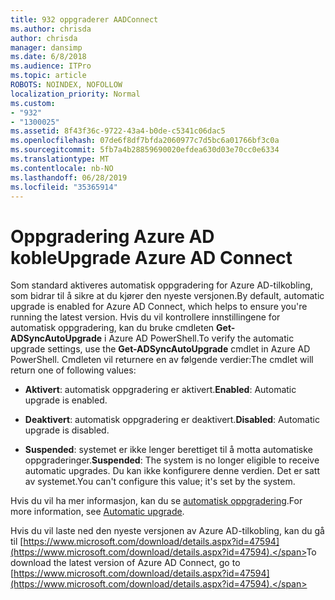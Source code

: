 ```yaml
---
title: 932 oppgraderer AADConnect
ms.author: chrisda
author: chrisda
manager: dansimp
ms.date: 6/8/2018
ms.audience: ITPro
ms.topic: article
ROBOTS: NOINDEX, NOFOLLOW
localization_priority: Normal
ms.custom:
- "932"
- "1300025"
ms.assetid: 8f43f36c-9722-43a4-b0de-c5341c06dac5
ms.openlocfilehash: 07de6f8df7bfda2060977c7d5bc6a01766bf3c0a
ms.sourcegitcommit: 5fb7a4b28859690020efdea630d03e70cc0e6334
ms.translationtype: MT
ms.contentlocale: nb-NO
ms.lasthandoff: 06/28/2019
ms.locfileid: "35365914"
---
```

# <a name="upgrade-azure-ad-connect"></a><span data-ttu-id="2faab-102">Oppgradering Azure AD koble</span><span class="sxs-lookup"><span data-stu-id="2faab-102">Upgrade Azure AD Connect</span></span>

<span data-ttu-id="2faab-103">Som standard aktiveres automatisk oppgradering for Azure AD-tilkobling, som bidrar til å sikre at du kjører den nyeste versjonen.</span><span class="sxs-lookup"><span data-stu-id="2faab-103">By default, automatic upgrade is enabled for Azure AD Connect, which helps to ensure you're running the latest version.</span></span> <span data-ttu-id="2faab-104">Hvis du vil kontrollere innstillingene for automatisk oppgradering, kan du bruke cmdleten **Get-ADSyncAutoUpgrade** i Azure AD PowerShell.</span><span class="sxs-lookup"><span data-stu-id="2faab-104">To verify the automatic upgrade settings, use the **Get-ADSyncAutoUpgrade** cmdlet in Azure AD PowerShell.</span></span> <span data-ttu-id="2faab-105">Cmdleten vil returnere en av følgende verdier:</span><span class="sxs-lookup"><span data-stu-id="2faab-105">The cmdlet will return one of following values:</span></span>

- <span data-ttu-id="2faab-106">**Aktivert**: automatisk oppgradering er aktivert.</span><span class="sxs-lookup"><span data-stu-id="2faab-106">**Enabled**: Automatic upgrade is enabled.</span></span>

- <span data-ttu-id="2faab-107">**Deaktivert**: automatisk oppgradering er deaktivert.</span><span class="sxs-lookup"><span data-stu-id="2faab-107">**Disabled**: Automatic upgrade is disabled.</span></span>

- <span data-ttu-id="2faab-108">**Suspended**: systemet er ikke lenger berettiget til å motta automatiske oppgraderinger.</span><span class="sxs-lookup"><span data-stu-id="2faab-108">**Suspended**: The system is no longer eligible to receive automatic upgrades.</span></span> <span data-ttu-id="2faab-109">Du kan ikke konfigurere denne verdien. Det er satt av systemet.</span><span class="sxs-lookup"><span data-stu-id="2faab-109">You can't configure this value; it's set by the system.</span></span>

<span data-ttu-id="2faab-110">Hvis du vil ha mer informasjon, kan du se [automatisk oppgradering](https://docs.microsoft.com/azure/active-directory/connect/active-directory-aadconnect-feature-automatic-upgrade).</span><span class="sxs-lookup"><span data-stu-id="2faab-110">For more information, see [Automatic upgrade](https://docs.microsoft.com/azure/active-directory/connect/active-directory-aadconnect-feature-automatic-upgrade).</span></span>

<span data-ttu-id="2faab-111">Hvis du vil laste ned den nyeste versjonen av Azure AD-tilkobling, kan du gå til [https://www.microsoft.com/download/details.aspx?id=47594](https://www.microsoft.com/download/details.aspx?id=47594).</span><span class="sxs-lookup"><span data-stu-id="2faab-111">To download the latest version of Azure AD Connect, go to [https://www.microsoft.com/download/details.aspx?id=47594](https://www.microsoft.com/download/details.aspx?id=47594).</span></span>
